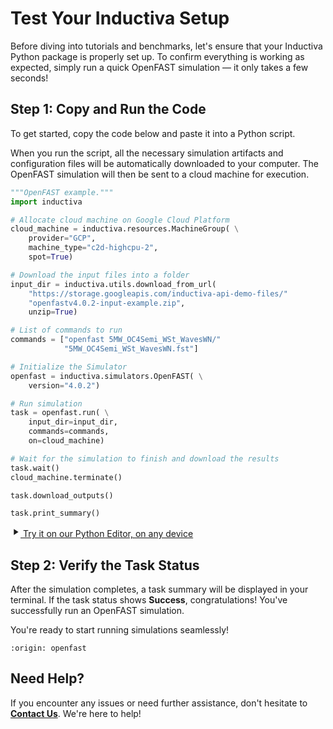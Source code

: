 # Test Your Inductiva Setup

Before diving into tutorials and benchmarks, let's ensure that your Inductiva Python package is properly set up. To confirm everything is working as expected, simply run a quick OpenFAST simulation — it only takes a few seconds!

## Step 1: Copy and Run the Code
To get started, copy the code below and paste it into a Python script.

When you run the script, all the necessary simulation artifacts and configuration files will be automatically downloaded to your computer. The OpenFAST simulation will then be sent to a cloud machine for execution.

```python
"""OpenFAST example."""
import inductiva

# Allocate cloud machine on Google Cloud Platform
cloud_machine = inductiva.resources.MachineGroup( \
    provider="GCP",
    machine_type="c2d-highcpu-2",
    spot=True)

# Download the input files into a folder
input_dir = inductiva.utils.download_from_url(
    "https://storage.googleapis.com/inductiva-api-demo-files/"
    "openfastv4.0.2-input-example.zip",
    unzip=True)

# List of commands to run
commands = ["openfast 5MW_OC4Semi_WSt_WavesWN/"
            "5MW_OC4Semi_WSt_WavesWN.fst"]

# Initialize the Simulator
openfast = inductiva.simulators.OpenFAST( \
    version="4.0.2")

# Run simulation
task = openfast.run( \
    input_dir=input_dir,
    commands=commands,
    on=cloud_machine)

# Wait for the simulation to finish and download the results
task.wait()
cloud_machine.terminate()

task.download_outputs()

task.print_summary()
```

<a href="https://console.inductiva.ai/editor?simulator_name=openfast" class="try-playground-button" target="_blank">
  <svg class="icon" xmlns="http://www.w3.org/2000/svg" width="16" height="16" viewBox="0 0 24 24" fill="currentColor">
    <path d="M8 5v14l11-7z"/>
  </svg>
  Try it on our Python Editor, on any device
</a>

## Step 2: Verify the Task Status
After the simulation completes, a task summary will be displayed in your terminal. If the task status shows **Success**, congratulations! You've successfully run an OpenFAST simulation.

You're ready to start running simulations seamlessly!

```{banner_small}
:origin: openfast
```

## Need Help?
If you encounter any issues or need further assistance, don't hesitate to [**Contact Us**](mailto:support@inductiva.ai). We're here to help!
